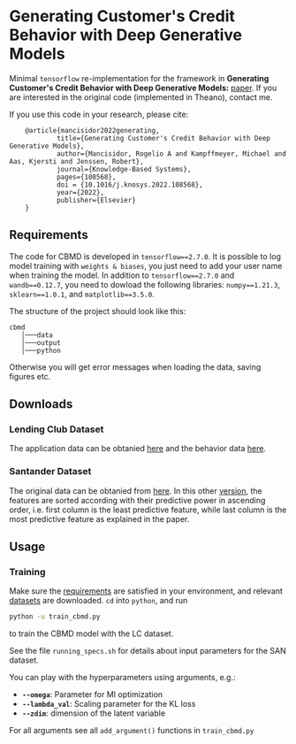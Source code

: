 # Generating Customer's Credit Behavior with Deep Generative Models
Minimal `tensorflow` re-implementation for the framework in **Generating Customer's Credit Behavior with Deep Generative Models:** [paper](https://www.sciencedirect.com/science/article/pii/S0950705122002532). If you are interested in the original code (implemented in Theano), contact me.

If you use this code in your research, please cite:

        @article{mancisidor2022generating,
                title={Generating Customer's Credit Behavior with Deep Generative Models},
                author={Mancisidor, Rogelio A and Kampffmeyer, Michael and Aas, Kjersti and Jenssen, Robert},
                journal={Knowledge-Based Systems},
                pages={108568},
                doi = {10.1016/j.knosys.2022.108568},
                year={2022},
                publisher={Elsevier}
        }

## Requirements
The code for CBMD is developed in `tensorflow==2.7.0`. It is possible to log model training with `weights & biases`, you just need to add your user name when training the model. In addition to `tensorflow==2.7.0`  and `wandb==0.12.7`, you need to dowload the following libraries: `numpy==1.21.3`, `sklearn==1.0.1`, and `matplotlib==3.5.0`.

The structure of the project should look like this:

```
cbmd
   │───data
   │───output
   │───python
```

Otherwise you will get error messages when loading the data, saving figures etc.

## Downloads
### Lending Club Dataset
The application data can be obtanied [here](https://biedu-my.sharepoint.com/:u:/g/personal/rogelio_a_mancisidor_bi_no/EcgPz45I3RVEu0NP6ZKFjwcBevv_UyPupOrOk2nGi7VGzQ?e=pvYQqg) and the behavior data [here](https://biedu-my.sharepoint.com/:u:/g/personal/rogelio_a_mancisidor_bi_no/ET0VGWiJlZ5Jgpj94f7JfkEBfSpVfJcB2p7aBZIsZgaunA?e=k7FdYo).

### Santander Dataset
The original data can be obtanied from [here](https://www.kaggle.com/c/santander-customer-transaction-prediction/data). In this other [version](https://biedu-my.sharepoint.com/:u:/g/personal/rogelio_a_mancisidor_bi_no/ETYsdKH2OFhPukow_jaMKW8Bineu6OS67s_ee7n__spRag?e=aJH83x), the features are sorted according with their predictive power in ascending order, i.e. first column is the least predictive feature, while last column is the most predictive feature as explained in the paper.  

## Usage
### Training

Make sure the [requirements](#requirements) are satisfied in your environment, and relevant [datasets](#downloads) are downloaded. `cd` into `python`, and run

```bash
python -u train_cbmd.py 
```

to train the CBMD model with the LC dataset.

See the file `running_specs.sh` for details about input parameters for the SAN dataset.

You can play with the hyperparameters using arguments, e.g.:
- **`--omega`**: Parameter for MI optimization
- **`--lambda_val`**: Scaling parameter for the KL loss 
- **`--zdim`**: dimension of the latent variable

For all arguments see all `add_argument()` functions in `train_cbmd.py`
